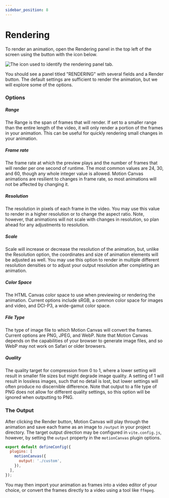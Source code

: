 ```yaml
---
sidebar_position: 8
---
```


# Rendering

To render an animation, open the Rendering panel in the top left of the screen
using the button with the icon below.

![The icon used to identify the rendering panel tab.](/img/rendering_icon.svg)

You should see a panel titled "RENDERING" with several fields and a Render
button. The default settings are sufficient to render the animation, but we will
explore some of the options.

### Options

##### Range

The Range is the span of frames that will render. If set to a smaller range than
the entire length of the video, it will only render a portion of the frames in
your animation. This can be useful for quickly rendering small changes in your
animation.

##### Frame rate

The frame rate at which the preview plays and the number of frames that will
render per one second of runtime. The most common values are 24, 30, and 60,
though any whole integer value is allowed. Motion Canvas animations are
resilient to changes in frame rate, so most animations will not be affected by
changing it.

##### Resolution

The resolution in pixels of each frame in the video. You may use this value to
render in a higher resolution or to change the aspect ratio. Note, however, that
animations will not scale with changes in resolution, so plan ahead for any
adjustments to resolution.

##### Scale

Scale will increase or decrease the resolution of the animation, but, unlike the
Resolution option, the coordinates and size of animation elements will be
adjusted as well. You may use this option to render in multiple different
resolution densities or to adjust your output resolution after completing an
animation.

##### Color Space

The HTML Canvas color space to use when previewing or rendering the animation.
Current options include sRGB, a common color space for images and video, and
DCI-P3, a wide-gamut color space.

##### File Type

The type of image file to which Motion Canvas will convert the frames. Current
options are PNG, JPEG, and WebP. Note that Motion Canvas depends on the
capabilities of your browser to generate image files, and so WebP may not work
on Safari or older browsers.

##### Quality

The quality target for compression from 0 to 1, where a lower setting will
result in smaller file sizes but might degrade image quality. A setting of 1
will result in lossless images, such that no detail is lost, but lower settings
will often produce no discernible difference. Note that output to a file type of
PNG does not allow for different quality settings, so this option will be
ignored when outputting to PNG.

### The Output

After clicking the Render button, Motion Canvas will play through the animation
and save each frame as an image to `/output` in your project directory. The
target output direction may be configured in `vite.config.js`, however, by
setting the `output` property in the `motionCanvas` plugin options.

```js
export default defineConfig({
  plugins: [
    motionCanvas({
      output: './custom',
    }),
  ],
});
```

You may then import your animation as frames into a video editor of your choice,
or convert the frames directly to a video using a tool like `ffmpeg`.
